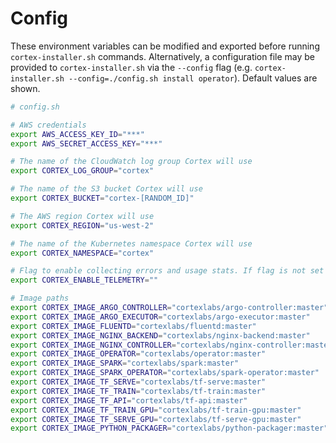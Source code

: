 # Config

These environment variables can be modified and exported before running `cortex-installer.sh` commands. Alternatively, a configuration file may be provided to `cortex-installer.sh` via the `--config` flag (e.g. `cortex-installer.sh --config=./config.sh install operator`). Default values are shown.

<!-- CORTEX_VERSION_STABLE -->

```bash
# config.sh

# AWS credentials
export AWS_ACCESS_KEY_ID="***"
export AWS_SECRET_ACCESS_KEY="***"

# The name of the CloudWatch log group Cortex will use
export CORTEX_LOG_GROUP="cortex"

# The name of the S3 bucket Cortex will use
export CORTEX_BUCKET="cortex-[RANDOM_ID]"

# The AWS region Cortex will use
export CORTEX_REGION="us-west-2"

# The name of the Kubernetes namespace Cortex will use
export CORTEX_NAMESPACE="cortex"

# Flag to enable collecting errors and usage stats. If flag is not set to either true or false, user will be prompted.
export CORTEX_ENABLE_TELEMETRY=""

# Image paths
export CORTEX_IMAGE_ARGO_CONTROLLER="cortexlabs/argo-controller:master"
export CORTEX_IMAGE_ARGO_EXECUTOR="cortexlabs/argo-executor:master"
export CORTEX_IMAGE_FLUENTD="cortexlabs/fluentd:master"
export CORTEX_IMAGE_NGINX_BACKEND="cortexlabs/nginx-backend:master"
export CORTEX_IMAGE_NGINX_CONTROLLER="cortexlabs/nginx-controller:master"
export CORTEX_IMAGE_OPERATOR="cortexlabs/operator:master"
export CORTEX_IMAGE_SPARK="cortexlabs/spark:master"
export CORTEX_IMAGE_SPARK_OPERATOR="cortexlabs/spark-operator:master"
export CORTEX_IMAGE_TF_SERVE="cortexlabs/tf-serve:master"
export CORTEX_IMAGE_TF_TRAIN="cortexlabs/tf-train:master"
export CORTEX_IMAGE_TF_API="cortexlabs/tf-api:master"
export CORTEX_IMAGE_TF_TRAIN_GPU="cortexlabs/tf-train-gpu:master"
export CORTEX_IMAGE_TF_SERVE_GPU="cortexlabs/tf-serve-gpu:master"
export CORTEX_IMAGE_PYTHON_PACKAGER="cortexlabs/python-packager:master"
```

